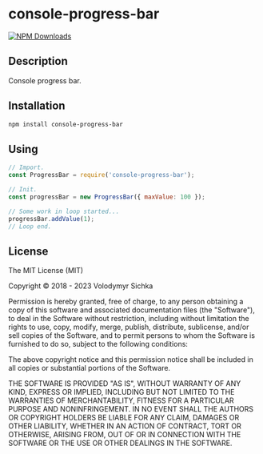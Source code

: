 # console-progress-bar

[![NPM Downloads][downloads-image]][downloads-url]

## Description

Console progress bar.

## Installation

```sh
npm install console-progress-bar
```

## Using

```js
// Import.
const ProgressBar = require('console-progress-bar');

// Init.
const progressBar = new ProgressBar({ maxValue: 100 });

// Some work in loop started...
progressBar.addValue(1);
// Loop end.
```

## License

The MIT License (MIT)

Copyright © 2018 - 2023 Volodymyr Sichka

Permission is hereby granted, free of charge, to any person obtaining a copy of this software and associated documentation files (the "Software"), to deal in the Software without restriction, including without limitation the rights to use, copy, modify, merge, publish, distribute, sublicense, and/or sell copies of the Software, and to permit persons to whom the Software is furnished to do so, subject to the following conditions:

The above copyright notice and this permission notice shall be included in all copies or substantial portions of the Software.

THE SOFTWARE IS PROVIDED "AS IS", WITHOUT WARRANTY OF ANY KIND, EXPRESS OR IMPLIED, INCLUDING BUT NOT LIMITED TO THE WARRANTIES OF MERCHANTABILITY, FITNESS FOR A PARTICULAR PURPOSE AND NONINFRINGEMENT. IN NO EVENT SHALL THE AUTHORS OR COPYRIGHT HOLDERS BE LIABLE FOR ANY CLAIM, DAMAGES OR OTHER LIABILITY, WHETHER IN AN ACTION OF CONTRACT, TORT OR OTHERWISE, ARISING FROM, OUT OF OR IN CONNECTION WITH THE SOFTWARE OR THE USE OR OTHER DEALINGS IN THE SOFTWARE.

[downloads-image]: https://img.shields.io/npm/dm/console-progress-bar.svg
[downloads-url]: https://npmjs.org/package/console-progress-bar
